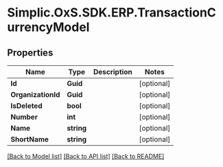 # Simplic.OxS.SDK.ERP.TransactionCurrencyModel

## Properties

Name | Type | Description | Notes
------------ | ------------- | ------------- | -------------
**Id** | **Guid** |  | [optional] 
**OrganizationId** | **Guid** |  | [optional] 
**IsDeleted** | **bool** |  | [optional] 
**Number** | **int** |  | [optional] 
**Name** | **string** |  | [optional] 
**ShortName** | **string** |  | [optional] 

[[Back to Model list]](../README.md#documentation-for-models) [[Back to API list]](../README.md#documentation-for-api-endpoints) [[Back to README]](../README.md)


